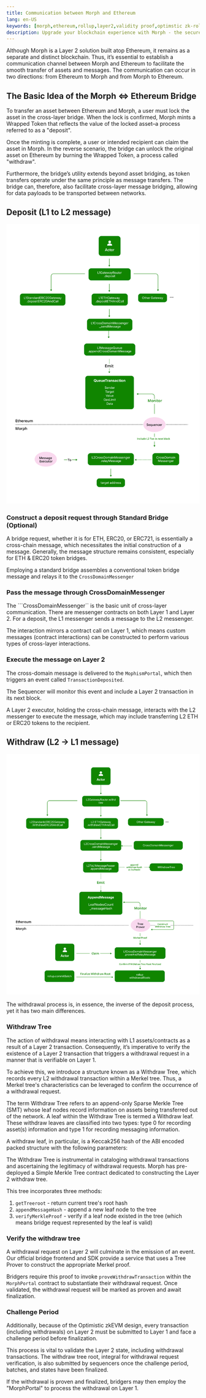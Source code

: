 ```yaml
---
title: Communication between Morph and Ethereum
lang: en-US
keywords: [morph,ethereum,rollup,layer2,validity proof,optimstic zk-rollup]
description: Upgrade your blockchain experience with Morph - the secure decentralized, cost0efficient, and high-performing optimstic zk-rollup solution. Try it now!
---
```


Although Morph is a Layer 2 solution built atop Ethereum, it remains as a separate and distinct blockchain. Thus, it’s essential to establish a communication channel between Morph and Ethereum to facilitate the smooth transfer of assets and messages. The communication can occur in two directions: from Ethereum to Morph and from Morph to Ethereum.

## The Basic Idea of the Morph \<\=\> Ethereum Bridge​

To transfer an asset between Ethereum and Morph, a user must lock the asset in the cross-layer bridge. When the lock is confirmed, Morph mints a Wrapped Token that reflects the value of the locked asset–a process referred to as a "deposit".

Once the minting is complete, a user or intended recipient can claim the asset in Morph. In the reverse scenario, the bridge can unlock the original asset on Ethereum by burning the Wrapped Token, a process called "withdraw".

Furthermore, the bridge’s utility extends beyond asset bridging, as token transfers operate under the same principle as message transfers. The bridge can, therefore, also facilitate cross-layer message bridging, allowing for data payloads to be transported between networks.



## Deposit (L1 to L2 message) 

![Deposit Process](../../../assets/docs/protocol/general/bridge/deposit.png)

### Construct a deposit request through Standard Bridge (Optional)

A bridge request, whether it is for ETH, ERC20, or ERC721, is essentially a cross-chain message, which necessitates the initial construction of a message. Generally, the message structure remains consistent, especially for ETH & ERC20 token bridges.

Employing a standard bridge assembles a conventional token bridge message and relays it to the ```CrossDomainMessenger```

### Pass the message through CrossDomainMessenger


The ```CrossDomainMessenger`` is the basic unit of cross-layer communication.
There are messenger contracts on both Layer 1 and Layer 2. For a deposit, the L1 messenger sends a message to the L2 messenger.

The interaction mirrors a contract call on Layer 1, which means custom messages (contract interactions) can be constructed to perform various types of cross-layer interactions.

### Execute the message on Layer 2

The cross-domain message is delivered to the ```MophismPortal```, which then triggers an event called ```TransactionDeposited```.

The Sequencer will monitor this event and include a Layer 2 transaction in its next block.

A Layer 2 executor, holding the cross-chain message, interacts with the L2 messenger to execute the message, which may include transferring L2 ETH or ERC20 tokens to the recipient.


## Withdraw (L2 -> L1 message) 

![Withdraw Process](../../../assets/docs/protocol/general/bridge/withdraw.png)

The withdrawal process is, in essence, the inverse of the deposit process, yet it has two main differences.

### Withdraw Tree 

The action of withdrawal means interacting with L1 assets/contracts as a result of a Layer 2 transaction. Consequently, it’s imperative to verify the existence of a Layer 2 transaction that triggers a withdrawal request in a manner that is verifiable on Layer 1.

To achieve this, we introduce a structure known as a Withdraw Tree, which records every L2 withdrawal transaction within a Merkel tree. Thus, a Merkel tree's characteristics can be leveraged to confirm the occurrence of a withdrawal request.

The term Withdraw Tree refers to an append-only Sparse Merkle Tree (SMT) whose leaf nodes record information on assets being transferred out of the network.
A leaf within the Withdraw Tree is termed a Withdraw leaf. These withdraw leaves are classified into two types: type 0 for recording asset(s) information and type 1 for recording messaging information.

A withdraw leaf, in particular, is a Keccak256 hash of the ABI encoded packed structure with the following parameters:

The Withdraw Tree is instrumental in cataloging withdrawal transactions and ascertaining the legitimacy of withdrawal requests.
Morph has pre-deployed a Simple Merkle Tree contract dedicated to constructing the Layer 2 withdraw tree.

This tree incorporates three methods:

1. ```getTreeroot``` - return current tree's root hash
2. ```appendMessageHash``` - append a new leaf node to the tree
3. ```verifyMerkleProof``` - verify if a leaf node existed in the tree (which means bridge request represented by the leaf is valid)

### Verify the withdraw tree

A withdrawal request on Layer 2 will culminate in the emission of an event. Our official bridge frontend and SDK provide a service that uses a Tree Prover to construct the appropriate Merkel proof.

Bridgers require this proof to invoke ```proveWithdrawTransaction``` within the ```MorphPortal``` contract to substantiate their withdrawal request. Once validated, the withdrawal request will be marked as proven and await finalization.

### Challenge Period

Additionally, because of the Optimistic zkEVM design, every transaction (including withdrawals) on Layer 2 must be submitted to Layer 1 and face a challenge period before finalization.

This process is vital to validate the Layer 2 state, including withdrawal transactions. The withdraw tree root, integral for withdrawal request verification, is also submitted by sequencers once the challenge period, batches, and states have been finalized.

If the withdrawal is proven and finalized, bridgers may then employ the "MorphPortal" to process the withdrawal on Layer 1.
